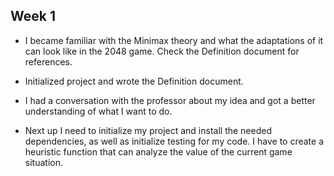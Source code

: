 ## Week 1

* I became familiar with the Minimax theory and what the adaptations of it can look like in the 2048 game. Check the Definition document for references.

* Initialized project and wrote the Definition document.

* I had a conversation with the professor about my idea and got a better understanding of what I want to do.

* Next up I need to initialize my project and install the needed dependencies, as well as initialize testing for my code. I have to create a heuristic function that can analyze the value of the current game situation. 